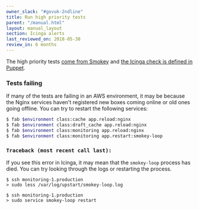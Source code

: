 ```yaml
---
owner_slack: "#govuk-2ndline"
title: Run high priority tests
parent: "/manual.html"
layout: manual_layout
section: Icinga alerts
last_reviewed_on: 2018-05-30
review_in: 6 months
---
```


The high priority tests [come from Smokey][smokey] and [the Icinga check is defined in Puppet][icinga].

### Tests failing

If many of the tests are failing in an AWS environment, it may be because the Nginx services haven't registered new
boxes coming online or old ones going offline. You can try to restart the following services:

```bash
$ fab $environment class:cache app.reload:nginx
$ fab $environment class:draft_cache app.reload:nginx
$ fab $environment class:monitoring app.reload:nginx
$ fab $environment class:monitoring app.restart:smokey-loop
```

### `Traceback (most recent call last):`

If you see this error in Icinga, it may mean that the `smokey-loop` process has died. You can try looking through the
logs or restarting the process.

```shell
$ ssh monitoring-1.production
> sudo less /var/log/upstart/smokey-loop.log
```

```shell
$ ssh monitoring-1.production
> sudo service smokey-loop restart
```

[smokey]: https://github.com/alphagov/smokey
[icinga]: https://github.com/alphagov/govuk-puppet/blob/master/modules/monitoring/manifests/checks/smokey.pp
